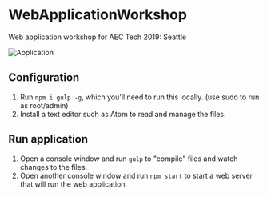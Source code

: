 # WebApplicationWorkshop
Web application workshop for AEC Tech 2019: Seattle

![Application](https://raw.githubusercontent.com/mm-wang/WebApplicationWorkshop/master/assets/main.png)

## Configuration
1. Run `npm i gulp -g`, which you'll need to run this locally. (use sudo to run as root/admin)
2. Install a text editor such as Atom to read and manage the files.

## Run application
1. Open a console window and run `gulp` to "compile" files and watch changes to the files.
2. Open another console window and run `npm start` to start a web server that will run the web application.
